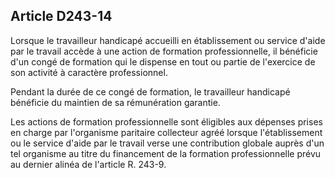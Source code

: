 ## Article D243-14

Lorsque le travailleur handicapé accueilli en établissement ou service d'aide par le travail accède à une
action de formation professionnelle, il bénéficie d'un congé de formation qui le dispense en tout ou partie de
l'exercice de son activité à caractère professionnel.

Pendant la durée de ce congé de formation, le travailleur handicapé bénéficie du maintien de sa rémunération
garantie.

Les actions de formation professionnelle sont éligibles aux dépenses prises en charge par l'organisme
paritaire collecteur agréé lorsque l'établissement ou le service d'aide par le travail verse une contribution
globale auprès d'un tel organisme au titre du financement de la formation professionnelle prévu au dernier
alinéa de l'article R. 243-9.

